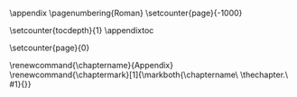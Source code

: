 \appendix
\pagenumbering{Roman}
\setcounter{page}{-1000}

\setcounter{tocdepth}{1}
\appendixtoc
<!-- \listofappendixfigures -->
<!-- \listofappendixtables -->
\setcounter{page}{0}

\renewcommand{\chaptername}{Appendix}
\renewcommand{\chaptermark}[1]{\markboth{\chaptername\ \thechapter.\ #1}{}}
